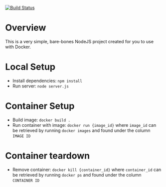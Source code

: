 [![Build Status](https://travis-ci.org/kirankumarsripati/nd9990-c3-travis_ci.svg?branch=master)](https://travis-ci.org/kirankumarsripati/nd9990-c3-travis_ci)
# Overview
This is a very simple, bare-bones NodeJS project created for you to use with Docker.

# Local Setup
* Install dependencies: `npm install`
* Run server: `node server.js`

# Container Setup
* Build image: `docker build .`
* Run container with image: `docker run {image_id}` where `image_id` can be retrieved by running `docker images` and found under the column `IMAGE ID`

# Container teardown
* Remove container: `docker kill {container_id}` where `container_id` can be retrieved by running `docker ps` and found under the column `CONTAINER ID`
